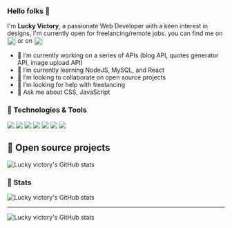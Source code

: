 ### Hello folks 👋
I'm **Lucky Victory**, a passionate Web Developer with a keen interest in designs, I'm currently open for freelancing/remote jobs. you can find me on <a href="https://twitter.com/lucky_victory1"> <img width="20" alt="Twitter" align="center" src="https://cdn.jsdelivr.net/gh/devicons/devicon/icons/twitter/twitter-original.svg"/></a> or on <a href="https://www.linkedin.com/in/lucky-victory-success-42719b1a5"> <img align="center" alt="linkedIn" src="https://cdn.jsdelivr.net/gh/devicons/devicon/icons/linkedin/linkedin-original.svg" width="20" /></a>
</a>
- 🔭 I’m currently working on a series of APIs (blog API, quotes generator API, image upload API)
- 🌱 I’m currently learning NodeJS, MySQL, and React
- 👯 I’m looking to collaborate on open source projects
- 🤔 I’m looking for help with freelancing
- 💬 Ask me about CSS, JavaScript 


### 🔧 Technologies & Tools 
![](https://img.shields.io/badge/Tool-MySQL-blue)
![](https://img.shields.io/badge/Editor-VScode-blue)
![](https://img.shields.io/badge/Code-Javascript-blue)
![](https://img.shields.io/badge/Code-React-blue)
![](https://img.shields.io/badge/Code-NodeJS-blue)
![](https://img.shields.io/badge/Editor-gitpod-blue)
![](https://img.shields.io/static/v1?style=flat&label=Tool&message=HarperDB&color=blue&&logoColor=white&logo=appveyor)
## 📌 Open source projects
![Lucky victory's GitHub stats](https://github-readme-stats.vercel.app/api/pin?username=lucky-victory&theme=radical&repo=harpee)

### 🎯 Stats
![Lucky victory's GitHub stats](https://github-readme-stats.vercel.app/api?username=lucky-victory&theme=radical)
___
![Lucky victory's GitHub stats](https://github-readme-stats.vercel.app/api/top-langs?username=lucky-victory&theme=radical&layout=compact)
